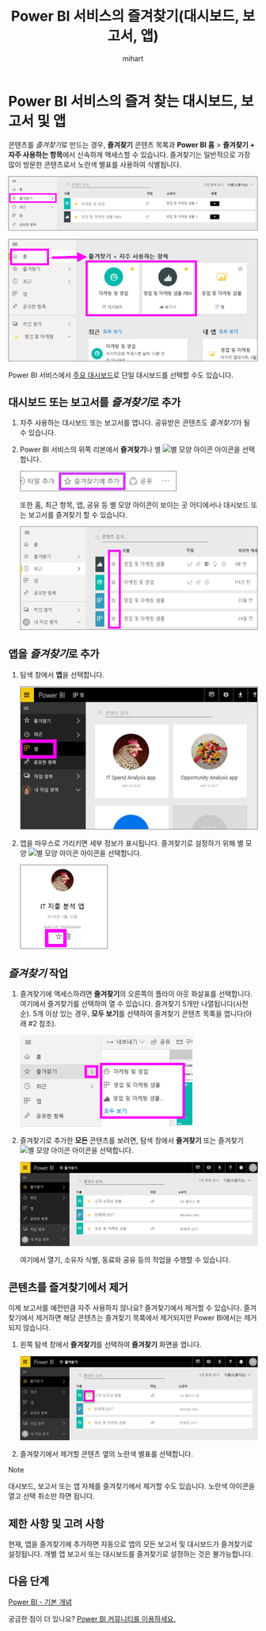 ﻿---
title: Power BI 서비스의 즐겨찾기(대시보드, 보고서, 앱)
description: Power BI 서비스에서 대시보드, 보고서, 앱을 즐겨찾기에 추가하는 방법에 대한 설명서
author: mihart
manager: kvivek
ms.custom: seodec18
ms.reviewer: ''
featuredvideoid: G26dr2PsEpk
ms.service: powerbi
ms.subservice: powerbi-consumer
ms.topic: conceptual
ms.date: 05/28/2019
ms.author: mihart
LocalizationGroup: Common tasks
ms.openlocfilehash: c6da58ff5902a95c0e032cd4ed30a6ef0cae1e55
ms.sourcegitcommit: 8bf2419b7cb4bf95fc975d07a329b78db5b19f81
ms.translationtype: HT
ms.contentlocale: ko-KR
ms.lasthandoff: 05/29/2019
ms.locfileid: "66374986"
---
# <a name="favorite-dashboards-reports-and-apps-in-power-bi-service"></a>Power BI 서비스의 즐겨 찾는 대시보드, 보고서 및 앱
콘텐츠를 *즐겨찾기*로 만드는 경우, **즐겨찾기** 콘텐츠 목록과 **Power BI 홈** > **즐겨찾기 + 자주 사용하는 항목**에서 신속하게 액세스할 수 있습니다. 즐겨찾기는 일반적으로 가장 많이 방문한 콘텐츠로서 노란색 별표를 사용하여 식별됩니다.

   ![즐겨찾기 아이콘으로 바뀝니다](./media/end-user-favorite/power-bi-favorite-nav.png)

   ![즐겨찾기 아이콘으로 바뀝니다](./media/end-user-favorite/power-bi-home.png)

Power BI 서비스에서 [주요 대시보드](end-user-featured.md)로 단일 대시보드를 선택할 수도 있습니다.

## <a name="add-a-dashboard-or-report-as-a-favorite"></a>대시보드 또는 보고서를 *즐겨찾기*로 추가

1. 자주 사용하는 대시보드 또는 보고서를 엽니다. 공유받은 콘텐츠도 *즐겨찾기*가 될 수 있습니다.

2. Power BI 서비스의 위쪽 리본에서 **즐겨찾기**나 별 ![별 모양 아이콘](./media/end-user-favorite/power-bi-favorite-icon.png) 아이콘을 선택합니다.
   
   ![즐겨찾기 아이콘으로 바뀝니다](./media/end-user-favorite/powerbi-dashboard-favorite.png)
   
   또한 홈, 최근 항목, 앱, 공유 등 별 모양 아이콘이 보이는 곳 어디에서나 대시보드 또는 보고서를 즐겨찾기 할 수 있습니다. 
   
   ![노란색 별이 포함된 대시보드 탭](./media/end-user-favorite/power-bi-recent.png)

## <a name="add-an-app-as-a-favorite"></a>앱을 *즐겨찾기*로 추가

1. 탐색 창에서 **앱**을 선택합니다.

   ![대시보드](./media/end-user-favorite/power-bi-favorite-apps.png)

2. 앱을 마우스로 가리키면 세부 정보가 표시됩니다.  즐겨찾기로 설정하기 위해 별 모양 ![별 모양 아이콘](./media/end-user-favorite/power-bi-favorite-icon.png)  아이콘을 선택합니다.
   
   ![앱 마우스로 가리키기](./media/end-user-favorite/power-bi-favorite-app.png)

## <a name="working-with-favorites"></a>*즐겨찾기* 작업
1. 즐겨찾기에 액세스하려면 **즐겨찾기**의 오른쪽의 플라이 아웃 화살표를 선택합니다.  여기에서 즐겨찾기를 선택하여 열 수 있습니다. 즐겨찾기 5개만 나열됩니다(사전 순). 5개 이상 있는 경우, **모두 보기**를 선택하여 즐겨찾기 콘텐츠 목록을 엽니다(아래 #2 참조). 
   
   ![즐겨찾기 플라이아웃](./media/end-user-favorite/power-bi-favorite-flyout.png)
2. 즐겨찾기로 추가한 **모든** 콘텐츠를 보려면, 탐색 창에서 **즐겨찾기** 또는 즐겨찾기 ![별 모양 아이콘](./media/end-user-favorite/power-bi-favorites-icon.png) 아이콘을 선택합니다.  
   
    ![즐겨찾기 창](./media/end-user-favorite/power-bi-favorites-screen.png)
   
   여기에서 열기, 소유자 식별, 동료와 공유 등의 작업을 수행할 수 있습니다.

## <a name="unfavorite-content"></a>콘텐츠를 즐겨찾기에서 제거
이제 보고서를 예전만큼 자주 사용하지 않나요?  즐겨찾기에서 제거할 수 있습니다. 즐겨찾기에서 제거하면 해당 콘텐츠는 즐겨찾기 목록에서 제거되지만 Power BI에서는 제거되지 않습니다.

1. 왼쪽 탐색 창에서 **즐겨찾기**를 선택하여 **즐겨찾기** 화면을 엽니다.
   
   ![즐겨찾기 화면](./media/end-user-favorite/power-bi-unfavorites-screen.png)
2. 즐겨찾기에서 제거할 콘텐츠 옆의 노란색 별표를 선택합니다.

> [!NOTE]
> 대시보드, 보고서 또는 앱 자체를 즐겨찾기에서 제거할 수도 있습니다. 노란색 아이콘을 열고 선택 취소만 하면 됩니다.   
> 
> 
## <a name="limitations-and-considerations"></a>제한 사항 및 고려 사항
현재, 앱을 즐겨찾기에 추가하면 자동으로 앱의 모든 보고서 및 대시보드가 즐겨찾기로 설정됩니다. 개별 앱 보고서 또는 대시보드를 즐겨찾기로 설정하는 것은 불가능합니다. 

## <a name="next-steps"></a>다음 단계
[Power BI - 기본 개념](end-user-basic-concepts.md)

궁금한 점이 더 있나요? [Power BI 커뮤니티를 이용하세요.](http://community.powerbi.com/)

